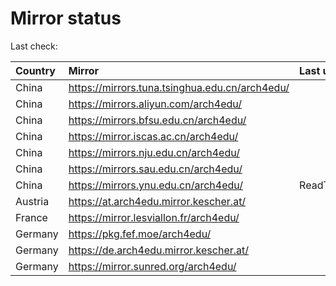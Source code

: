 <script src="./time.js"></script>
# Mirror status
Last check: <script type="text/javascript">localize(1687508680.6816893);</script>

|Country|Mirror|Last update|
|:------|:-----|:----------|
|China|https://mirrors.tuna.tsinghua.edu.cn/arch4edu/|<script type="text/javascript">localize(1687458644);</script>|
|China|https://mirrors.aliyun.com/arch4edu/|<script type="text/javascript">localize(1687415469);</script>|
|China|https://mirrors.bfsu.edu.cn/arch4edu/|<script type="text/javascript">localize(1687458644);</script>|
|China|https://mirror.iscas.ac.cn/arch4edu/|<script type="text/javascript">localize(1687458644);</script>|
|China|https://mirrors.nju.edu.cn/arch4edu/|<script type="text/javascript">localize(1687458644);</script>|
|China|https://mirrors.sau.edu.cn/arch4edu/|<script type="text/javascript">localize(1673850842);</script>|
|China|https://mirrors.ynu.edu.cn/arch4edu/|ReadTimeout|
|Austria|https://at.arch4edu.mirror.kescher.at/|<script type="text/javascript">localize(1687458644);</script>|
|France|https://mirror.lesviallon.fr/arch4edu/|<script type="text/javascript">localize(1687458644);</script>|
|Germany|https://pkg.fef.moe/arch4edu/|<script type="text/javascript">localize(1687458644);</script>|
|Germany|https://de.arch4edu.mirror.kescher.at/|<script type="text/javascript">localize(1687458644);</script>|
|Germany|https://mirror.sunred.org/arch4edu/|<script type="text/javascript">localize(1687458644);</script>|

<script src="./tablefilter/tablefilter.js"></script>
<script src="./table.js"></script>